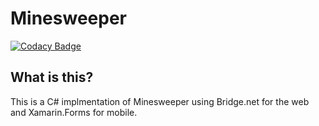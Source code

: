 # Minesweeper
[![Codacy Badge](https://api.codacy.com/project/badge/Grade/89b895c3665e4d21a0a9141ebcacb05d)](https://app.codacy.com/app/chrisevans9629/Minesweeper?utm_source=github.com&utm_medium=referral&utm_content=chrisevans9629/Minesweeper&utm_campaign=Badge_Grade_Dashboard)

## What is this?
This is a C# implmentation of Minesweeper using Bridge.net for the web and Xamarin.Forms for mobile.
